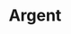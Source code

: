 ---
codehost: https://github.com/https://github.com/argentlabs
logohandle: argentxyz
sort: argent
title: Argent
twitter: https://x.com/argentHQ
website: https://www.argent.xyz/
youtube: https://youtube.com/argentHQ
---